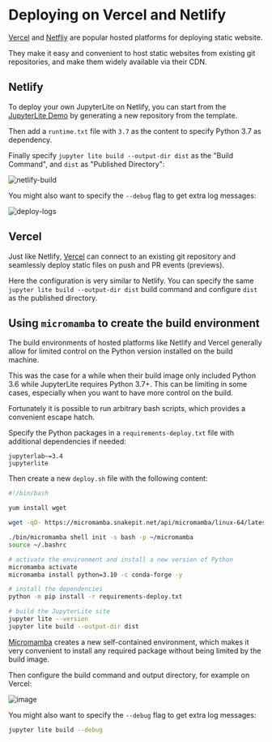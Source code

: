 # Deploying on Vercel and Netlify

[Vercel][vercel] and [Netfliy][netlify] are popular hosted platforms for deploying
static website.

They make it easy and convenient to host static websites from existing git repositories,
and make them widely available via their CDN.

## Netlify

To deploy your own JupyterLite on Netlify, you can start from the [JupyterLite Demo] by
generating a new repository from the template.

Then add a `runtime.txt` file with `3.7` as the content to specify Python 3.7 as
dependency.

Finally specify `jupyter lite build --output-dir dist` as the "Build Command", and
`dist` as "Published Directory":

![netlify-build](https://user-images.githubusercontent.com/591645/124728917-4846c380-df10-11eb-8256-65e60dd3f258.png)

You might also want to specify the `--debug` flag to get extra log messages:

![deploy-logs](https://user-images.githubusercontent.com/591645/124779931-79d88280-df42-11eb-8f94-93d5715c18bc.png)

## Vercel

Just like Netlify, [Vercel](https://vercel.com) can connect to an existing git
repository and seamlessly deploy static files on push and PR events (previews).

Here the configuration is very similar to Netlify. You can specify the same
`jupyter lite build --output-dir dist` build command and configure `dist` as the
published directory.

## Using `micromamba` to create the build environment

The build environments of hosted platforms like Netlify and Vercel generally allow for
limited control on the Python version installed on the build machine.

This was the case for a while when their build image only included Python 3.6 while
JupyterLite requires Python 3.7+. This can be limiting in some cases, especially when
you want to have more control on the build.

Fortunately it is possible to run arbitrary bash scripts, which provides a convenient
escape hatch.

Specify the Python packages in a `requirements-deploy.txt` file with additional
dependencies if needed:

```text
jupyterlab~=3.4
jupyterlite
```

Then create a new `deploy.sh` file with the following content:

```bash
#!/bin/bash

yum install wget

wget -qO- https://micromamba.snakepit.net/api/micromamba/linux-64/latest | tar -xvj bin/micromamba

./bin/micromamba shell init -s bash -p ~/micromamba
source ~/.bashrc

# activate the environment and install a new version of Python
micromamba activate
micromamba install python=3.10 -c conda-forge -y

# install the dependencies
python -m pip install -r requirements-deploy.txt

# build the JupyterLite site
jupyter lite --version
jupyter lite build --output-dir dist
```

[Micromamba](https://github.com/mamba-org/mamba#micromamba) creates a new self-contained
environment, which makes it very convenient to install any required package without
being limited by the build image.

Then configure the build command and output directory, for example on Vercel:

![image](https://user-images.githubusercontent.com/591645/135726080-93ca6930-19de-4371-ad13-78f5716b7299.png)

You might also want to specify the `--debug` flag to get extra log messages:

```bash
jupyter lite build --debug
```

[vercel]: https://vercel.com
[netlify]: https://netlify.com
[jupyterlite demo]: https://github.com/jupyterlite/demo
